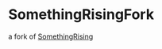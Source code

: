 # SomethingRisingFork

a fork of [SomethingRising](https://github.com/SillySaucersIncorporated/SomethingRising)
